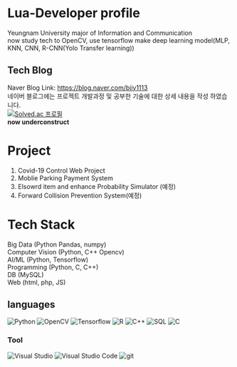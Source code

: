 # Lua-Developer profile
Yeungnam University major of Information and Communication  
now study tech to OpenCV, use tensorflow make deep learning model(MLP, KNN, CNN, R-CNN(Yolo Transfer learning))  
## Tech Blog
Naver Blog Link: https://blog.naver.com/bjjy1113  
네이버 블로그에는 프로젝트 개발과정 및 공부한 기술에 대한 상세 내용을 작성 하였습니다.  
[![Solved.ac 프로필](http://mazassumnida.wtf/api/generate_badge?boj=bjjy1113&c=c)](https://solved.ac/bjjy1113)  
**now underconstruct**
# Project
1. Covid-19 Control Web Project  
2. Moblie Parking Payment System  
3. Elsowrd item and enhance Probability Simulator (예정)
4. Forward Collision Prevention System(예정)  
# Tech Stack
Big Data (Python Pandas, numpy)  
Computer Vision (Python, C++ Opencv)  
AI/ML (Python, Tensorflow)  
Programming (Python, C, C++)  
DB (MySQL)  
Web (html, php, JS)
## languages
<img alt="Python" src ="https://img.shields.io/badge/Python-3776AB.svg?&style=for-the-badge&logo=Python&logoColor=white"/>
<img alt="OpenCV" src ="https://img.shields.io/badge/Opencv-3776AB.svg?&style=for-the-badge&logo=OpenCV&logoColor=red"/>
<img alt="Tensorflow" src ="https://img.shields.io/badge/tensorflow-00599C.svg?&style=for-the-badge&logo=tensorflow&logoColor=orange"/>
<img alt="R" src ="https://img.shields.io/badge/R-00599C.svg?&style=for-the-badge&logo=R&logoColor=blue"/>
<img alt="C++" src ="https://img.shields.io/badge/C++-00599C.svg?&style=for-the-badge&logo=Cplusplus&logoColor=green"/>
<img alt="SQL" src ="https://img.shields.io/badge/MySQL-030303.svg?&style=for-the-badge&logo=MySQL&logoColor=blue"/>
<img alt="C" src ="https://img.shields.io/badge/C-A8B9CC.svg?&style=for-the-badge&logo=C&logoColor=black"/>

### Tool
<img alt="Visual Studio" src ="https://img.shields.io/badge/Visual Studio-00599C.svg?&style=for-the-badge&logo=VisualStudio&logoColor=white"/>
<img alt="Visual Studio Code" src ="https://img.shields.io/badge/Visual Studio Code-030303.svg?&style=for-the-badge&logo=VisualStudioCode&logoColor=blue"/>
<img alt="git" src ="https://img.shields.io/badge/git-A8B9CC.svg?&style=for-the-badge&logo=git&logoColor=black"/>
